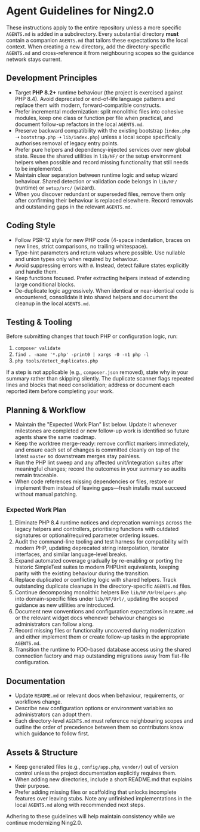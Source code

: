 # Agent Guidelines for Ning2.0

These instructions apply to the entire repository unless a more specific `AGENTS.md` is added in a
subdirectory. Every substantial directory **must** contain a companion `AGENTS.md` that tailors
these expectations to the local context. When creating a new directory, add the directory-specific
`AGENTS.md` and cross-reference it from neighbouring scopes so the guidance network stays current.

## Development Principles
- Target **PHP 8.2+** runtime behaviour (the project is exercised against PHP 8.4). Avoid
  deprecated or end-of-life language patterns and replace them with modern, forward-compatible
  constructs.
- Prefer incremental modernization: split monolithic files into cohesive modules, keep one class
  or function per file when practical, and document follow-up refactors in the local `AGENTS.md`.
- Preserve backward compatibility with the existing bootstrap (`index.php` ➝ `bootstrap.php`
  ➝ `lib/index.php`) unless a local scope specifically authorises removal of legacy entry points.
- Prefer pure helpers and dependency-injected services over new global state. Reuse the shared
  utilities in `lib/NF/` or the setup environment helpers when possible and record missing
  functionality that still needs to be implemented.
- Maintain clear separation between runtime logic and setup wizard behaviour. Shared detection
  or validation code belongs in `lib/NF/` (runtime) or `setup/src/` (wizard).
- When you discover redundant or superseded files, remove them only after confirming their
  behaviour is replaced elsewhere. Record removals and outstanding gaps in the relevant
  `AGENTS.md`.

## Coding Style
- Follow PSR-12 style for new PHP code (4-space indentation, braces on new lines, strict
  comparisons, no trailing whitespace).
- Type-hint parameters and return values where possible. Use nullable and union types only when
  required by behaviour.
- Avoid suppressing errors with `@`. Instead, detect failure states explicitly and handle them.
- Keep functions focused. Prefer extracting helpers instead of extending large conditional blocks.
- De-duplicate logic aggressively. When identical or near-identical code is encountered, consolidate
  it into shared helpers and document the cleanup in the local `AGENTS.md`.

## Testing & Tooling
Before submitting changes that touch PHP or configuration logic, run:

1. `composer validate`
2. `find . -name '*.php' -print0 | xargs -0 -n1 php -l`
3. `php tools/detect_duplicates.php`

If a step is not applicable (e.g., `composer.json` removed), state why in your summary rather than
skipping silently. The duplicate scanner flags repeated lines and blocks that need consolidation;
address or document each reported item before completing your work.

## Planning & Workflow
- Maintain the "Expected Work Plan" list below. Update it whenever milestones are completed or
  new follow-up work is identified so future agents share the same roadmap.
- Keep the worktree merge-ready: remove conflict markers immediately, and ensure each set of
  changes is committed cleanly on top of the latest `master` so downstream merges stay painless.
- Run the PHP lint sweep and any affected unit/integration suites after meaningful changes; record
  the outcomes in your summary so audits remain traceable.
- When code references missing dependencies or files, restore or implement them instead of leaving
  gaps—fresh installs must succeed without manual patching.

### Expected Work Plan
1. Eliminate PHP 8.4 runtime notices and deprecation warnings across the legacy helpers and
   controllers, prioritising functions with outdated signatures or optional/required parameter
   ordering issues.
2. Audit the command-line tooling and test harness for compatibility with modern PHP, updating
   deprecated string interpolation, iterator interfaces, and similar language-level breaks.
3. Expand automated coverage gradually by re-enabling or porting the historic SimpleTest suites to
   modern PHPUnit equivalents, keeping parity with the existing behaviour during the transition.
4. Replace duplicated or conflicting logic with shared helpers. Track outstanding duplicate
   cleanups in the directory-specific `AGENTS.md` files.
5. Continue decomposing monolithic helpers like `lib/NF/UrlHelpers.php` into domain-specific files
   under `lib/NF/Url/`, updating the scoped guidance as new utilities are introduced.
6. Document new conventions and configuration expectations in `README.md` or the relevant widget
   docs whenever behaviour changes so administrators can follow along.
7. Record missing files or functionality uncovered during modernization and either implement them
   or create follow-up tasks in the appropriate `AGENTS.md`.
8. Transition the runtime to PDO-based database access using the shared connection factory and map
   outstanding migrations away from flat-file configuration.

## Documentation
- Update `README.md` or relevant docs when behaviour, requirements, or workflows change.
- Describe new configuration options or environment variables so administrators can adopt them.
- Each directory-level `AGENTS.md` must reference neighbouring scopes and outline the order of
  precedence between them so contributors know which guidance to follow first.

## Assets & Structure
- Keep generated files (e.g., `config/app.php`, `vendor/`) out of version control unless the
  project documentation explicitly requires them.
- When adding new directories, include a short README.md that explains their purpose.
- Prefer adding missing files or scaffolding that unlocks incomplete features over leaving stubs.
  Note any unfinished implementations in the local `AGENTS.md` along with recommended next steps.

Adhering to these guidelines will help maintain consistency while we continue modernizing Ning2.0.
